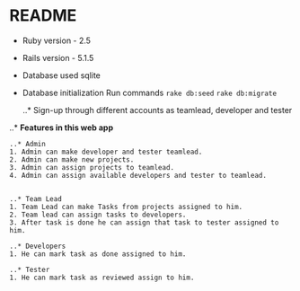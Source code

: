 # README


* Ruby version  - 2.5
* Rails version - 5.1.5

* Database used sqlite

* Database initialization
	Run commands
	 `rake db:seed`
	 `rake db:migrate`
 
 	..* Sign-up through different accounts as teamlead, developer and tester

..* **Features in this web app**

	..* Admin
	1. Admin can make developer and tester teamlead.
	2. Admin can make new projects.
	3. Admin can assign projects to teamlead.
	4. Admin can assign available developers and tester to teamlead.


	..* Team Lead
	1. Team Lead can make Tasks from projects assigned to him.
	2. Team lead can assign tasks to developers.
	3. After task is done he can assign that task to tester assigned to him.

	..* Developers
	1. He can mark task as done assigned to him.

	..* Tester
	1. He can mark task as reviewed assign to him.
